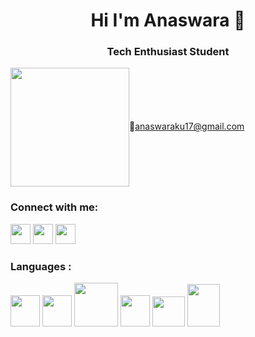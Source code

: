 
<h1 align="center">Hi  I'm Anaswara 🤖</h1>
<h3 align="center">Tech Enthusiast Student</h3>
<img src="https://media.giphy.com/media/f6hnhHkks8bk4jwjh3/giphy.gif" width="190" height="190" style="vertical-align:middle;margin:0px 50px>


<a href="anaswaraku17@gmail.com">📧anaswaraku17@gmail.com</a>
<h3 align="left">Connect with me:</h3>
<p align="left">
<a href="https://www.linkedin.com/in/anaswara-k-u-98072a227" ><img src="https://cdn1.iconfinder.com/data/icons/logotypes/32/circle-linkedin-512.png" style="width:32px;height:32px;"></a>
<a href="https://instagram.com/anas.waraa_?igshid=MWZjMTM2ODFkZg==" ><img src="https://upload.wikimedia.org/wikipedia/commons/thumb/a/a5/Instagram_icon.png/2048px-Instagram_icon.png" style="width:32px;height:32px;"></a>
<a href="https://twitter.com/_anaswara_?t=MRizfeHp7vS244nQffmHgg&s=09" ><img src="https://e7.pngegg.com/pngimages/708/311/png-clipart-icon-logo-twitter-logo-twitter-logo-blue-social-media-thumbnail.png" style="width:32px;height:32px;"></a>
</p>

<h3 align="left" >Languages : </h3>
<p align="left">
<img src="https://upload.wikimedia.org/wikipedia/commons/thumb/1/18/C_Programming_Language.svg/695px-C_Programming_Language.svg.png" width="47" height="50">
<img src="https://upload.wikimedia.org/wikipedia/commons/thumb/1/18/ISO_C%2B%2B_Logo.svg/1822px-ISO_C%2B%2B_Logo.svg.png" width="47" height="50">
<img src="https://www.svgrepo.com/show/376344/python.svg" width="70" height="70">
<img src="https://upload.wikimedia.org/wikipedia/commons/thumb/6/61/HTML5_logo_and_wordmark.svg/512px-HTML5_logo_and_wordmark.svg.png" width="47" height="50">
<img src="https://upload.wikimedia.org/wikipedia/commons/thumb/2/27/PHP-logo.svg/2560px-PHP-logo.svg.png" width="52" height="48">
<img src="https://upload.wikimedia.org/wikipedia/de/thumb/e/e1/Java-Logo.svg/1200px-Java-Logo.svg.png" width="52" height="68">
</p>
